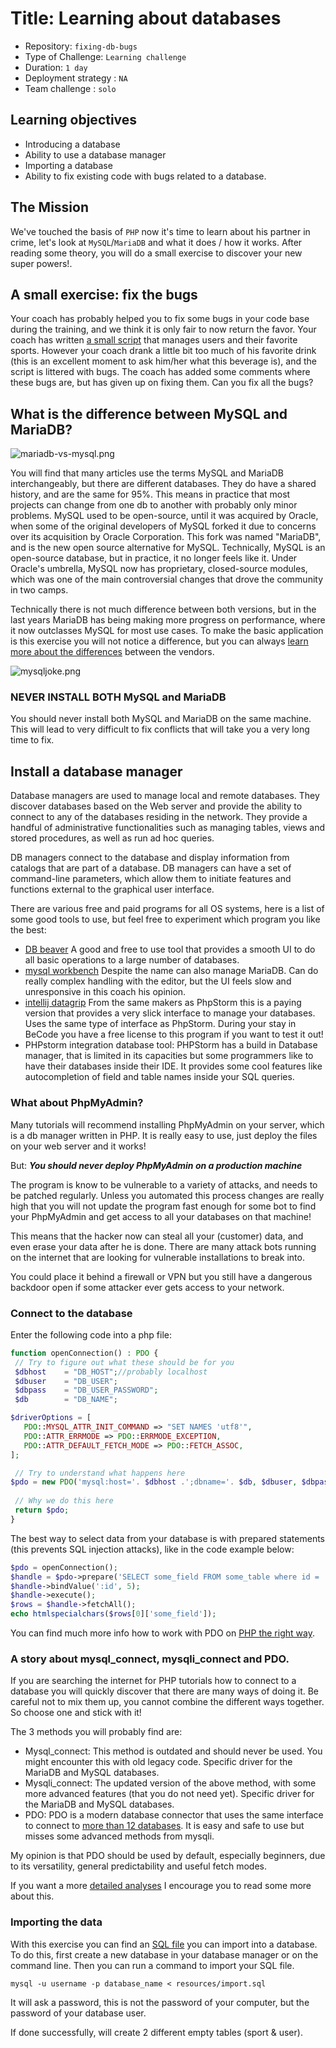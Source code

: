 # Title: Learning about databases

- Repository: `fixing-db-bugs`
- Type of Challenge: `Learning challenge`
- Duration: `1 day`
- Deployment strategy : `NA`
- Team challenge : `solo`

## Learning objectives
- Introducing a database
- Ability to use a database manager
- Importing a database
- Ability to fix existing code with bugs related to a database.

## The Mission
We've touched the basis of `PHP` now it's time to learn about his partner in crime, let's look at `MySQL`/`MariaDB` and what it does / how it works.
After reading some theory, you will do a small exercise to discover your new super powers!.

## A small exercise: fix the bugs
Your coach has probably helped you to fix some bugs in your code base during the training, and we think it is only fair to now return the favor.
Your coach has written [a small script](resources/index.php) that manages users and their favorite sports.
However your coach drank a little bit too much of his favorite drink (this is an excellent moment to ask him/her what this beverage is), and the script is littered with bugs.
The coach has added some comments where these bugs are, but has given up on fixing them.
Can you fix all the bugs?

## What is the difference between MySQL and MariaDB?
![mariadb-vs-mysql.png](images/mariadb-vs-mysql.png)

You will find that many articles use the terms MySQL and MariaDB interchangeably, but there are different databases. They do have a shared history, and are the same for 95%. 
This means in practice that most projects can change from one db to another with probably only minor problems. 
MySQL used to be open-source, until it was acquired by Oracle, when some of the original developers of MySQL forked it due to concerns over its acquisition by Oracle Corporation.
This fork was named "MariaDB", and is the new open source alternative for MySQL.
Technically, MySQL is an open-source database, but in practice, it no longer feels like it. Under Oracle's umbrella, MySQL now has proprietary, closed-source modules, which was one of the main controversial changes that drove the community in two camps.

Technically there is not much difference between both versions, but in the last years MariaDB has being making more progress on performance, where it now outclasses MySQL for most use cases.
To make the basic application is this exercise you will not notice a difference, but you can always [learn more about the differences](https://www.eversql.com/mariadb-vs-mysql/) between the vendors.

![mysqljoke.png](images/mysqljoke.jpg)

### NEVER INSTALL BOTH MySQL and MariaDB
You should never install both MySQL and MariaDB on the same machine. 
This will lead to very difficult to fix conflicts that will take you a very long time to fix.

## Install a database manager
Database managers are used to manage local and remote databases. They discover databases based on the Web server and provide the ability to connect to any of the databases residing in the network. They provide a handful of administrative functionalities such as managing tables, views and stored procedures, as well as run ad hoc queries.

DB managers connect to the database and display information from catalogs that are part of a database. DB managers can have a set of command-line parameters, which allow them to initiate features and functions external to the graphical user interface.

There are various free and paid programs for all OS systems, here is a list of some good tools to use, but feel free to experiment which program you like the best:

- [DB beaver](https://computingforgeeks.com/install-and-configure-dbeaver-on-ubuntu-debian/) A good and free to use tool that provides a smooth UI to do all basic operations to a large number of databases.
- [mysql workbench](https://www.linode.com/docs/databases/mysql/install-and-configure-mysql-workbench-on-ubuntu/
) Despite the name can also manage MariaDB. Can do really complex handling with the editor, but the UI feels slow and unresponsive in this coach his opinion.
- [intellij datagrip](https://www.jetbrains.com/datagrip/) From the same makers as PhpStorm this is a paying version that provides a very slick interface to manage your databases. Uses the same type of interface as PhpStorm. During your stay in BeCode you have a free license to this program if you want to test it out!
- PHPstorm integration database tool: PHPStorm has a build in Database manager, that is limited in its capacities but some programmers like to have their databases inside their IDE. It provides some cool features like autocompletion of field and table names inside your SQL queries. 

### What about PhpMyAdmin?
Many tutorials will recommend installing PhpMyAdmin on your server, which is a db manager written in PHP. It is really easy to use, just deploy the files on your web server and it works!

But: ***You should never deploy PhpMyAdmin on a production machine***

The program is know to be vulnerable to a variety of attacks, and needs to be patched regularly. Unless you automated this process changes are really high that you will not update the program fast enough for some bot to find your PhpMyAdmin and get access to all your databases on that machine!

This means that the hacker now can steal all your (customer) data, and even erase your data after he is done. There are many attack bots running on the internet that are looking for vulnerable installations to break into. 

You could place it behind a firewall or VPN but you still have a dangerous backdoor open if some attacker ever gets access to your network.

### Connect to the database
Enter the following code into a php file:

`````php
function openConnection() : PDO {
 // Try to figure out what these should be for you
 $dbhost    = "DB_HOST";//probably localhost
 $dbuser    = "DB_USER";
 $dbpass    = "DB_USER_PASSWORD";
 $db        = "DB_NAME";

$driverOptions = [
   PDO::MYSQL_ATTR_INIT_COMMAND => "SET NAMES 'utf8'",
   PDO::ATTR_ERRMODE => PDO::ERRMODE_EXCEPTION,
   PDO::ATTR_DEFAULT_FETCH_MODE => PDO::FETCH_ASSOC,
];

 // Try to understand what happens here 
$pdo = new PDO('mysql:host='. $dbhost .';dbname='. $db, $dbuser, $dbpass, $driverOptions);
 
 // Why we do this here
 return $pdo;
}
`````

The best way to select data from your database is with prepared statements (this prevents SQL injection attacks), like in the code example below:

`````php
$pdo = openConnection();
$handle = $pdo->prepare('SELECT some_field FROM some_table where id = :id');
$handle->bindValue(':id', 5);
$handle->execute();
$rows = $handle->fetchAll();
echo htmlspecialchars($rows[0]['some_field']);
`````

You can find much more info how to work with PDO on [PHP the right way](https://phptherightway.com/#pdo_extension).

### A story about mysql_connect, mysqli_connect and PDO.
If you are searching the internet for PHP tutorials how to connect to a database you will quickly discover that there are many ways of doing it. Be careful not to mix them up, you cannot combine the different ways together. So choose one and stick with it!

The 3 methods you will probably find are:
- Mysql_connect: This method is outdated and should never be used. You might encounter this with old legacy code. Specific driver for the MariaDB and MySQL databases.
- Mysqli_connect: The updated version of the above method, with some more advanced features (that you do not need yet). Specific driver for the MariaDB and MySQL databases.
- PDO: PDO is a modern database connector that uses the same interface to connect to [more than 12 databases](https://www.php.net/manual/en/pdo.drivers.php#pdo.drivers). It is easy and safe to use but misses some advanced methods from mysqli.

My opinion is that PDO should be used by default, especially beginners, due to its versatility, general predictability and useful fetch modes.

If you want a more [detailed analyses](https://websitebeaver.com/php-pdo-vs-mysqli) I encourage you to read some more about this.

### Importing the data
With this exercise you can find an [SQL file](resources/import.sql) you can import into a database.
To do this, first create a new database in your database manager or on the command line.
Then you can run a command to import your SQL file.

```mysql -u username -p database_name < resources/import.sql```

It will ask a password, this is not the password of your computer, but the password of your database user.

If done successfully, will create 2 different empty tables (sport & user).
